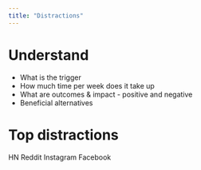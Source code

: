 ```yaml
---
title: "Distractions"
---
```



# Understand
- What is the trigger
- How much time per week does it take up
- What are outcomes & impact - positive and negative
- Beneficial alternatives





# Top distractions
HN
Reddit
Instagram
Facebook